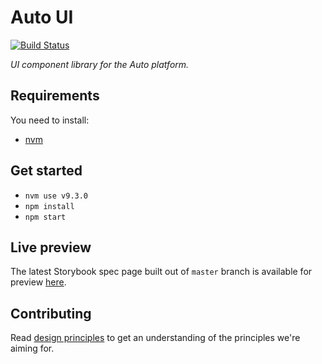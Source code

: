 # Auto UI

[![Build Status](https://secure.travis-ci.org/x-team/auto-ui.png)](http://travis-ci.org/x-team/auto-ui)

_UI component library for the Auto platform._

## Requirements

You need to install:

- [nvm](https://github.com/creationix/nvm)

## Get started

- `nvm use v9.3.0`
- `npm install`
- `npm start`

## Live preview

The latest Storybook spec page built out of `master` branch is available for preview [here](https://x-team.github.io/auto-ui/).

## Contributing

Read [design principles](./design-principles.md) to get an understanding of the principles we're aiming for.
